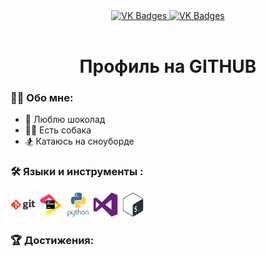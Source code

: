 <div id="badges" align = "center">
  <a href= "https://vk.com/moya_stranitca">
     <img src = "https://img.shields.io/badge/VK-blue?style=for-the-badge&logo=VK&logoColor=white" alt="VK Badges"/>
  </a>
    <a href= "https://mail.google.com/mail/u/0/?tab=rm&ogbl#inbox">
      <img src = "https://img.shields.io/badge/EMAIL-red?style=for-the-badge&logo=Gmail&logoColor=white" alt="VK Badges"/>
    </a>
</div>

<div id="viewprof" align="center" >
<img src="https://komarev.com/ghpvc/?username=ZiborovaDaria&style=flat-square&color=blue " alt=""/>
</div>

<div id="heythere" align="center">
<h1> Профиль на GITHUB </h1>
</div>

### 👩‍💻 Обо мне: 

- 🧠 Люблю шоколад
- 🚴‍♀️ Есть собака
- 🏂 Катаюсь на сноуборде

### 🛠️ Языки и инструменты :

<div>
  <img src = "https://github.com/devicons/devicon/blob/master/icons/git/git-original-wordmark.svg" width= "40" height= "40"/>
  <img src = "https://github.com/devicons/devicon/blob/master/icons/jetbrains/jetbrains-original.svg" width= "40" height= "40"/>
  <img src = "https://github.com/devicons/devicon/blob/master/icons/python/python-original-wordmark.svg" width= "40" height= "40"/>
  <img src = "https://github.com/devicons/devicon/blob/master/icons/visualstudio/visualstudio-plain.svg" width= "40" height= "40"/>
  <img src = "https://github.com/devicons/devicon/blob/master/icons/bash/bash-original.svg" width= "40" height= "40"/>
</div>

### 🏆 Достижения:

<div>
  <img scr="https://github-profile-trophy.vercel.app/?username=ZiborovaDaria" alt="" />
</div>

